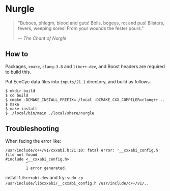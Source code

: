 # Nurgle

> "Buboes, phlegm, blood and guts! Boils, bogeys, rot and pus! Blisters, fevers, weeping sores! From your wounds the fester pours."
> 
> -- <cite>The Chant of Nurgle</cite>

## How to

Packages, `cmake`, `clang-3.8` and `libc++-dev`, and Boost headers are required to build this.

Put EcoCyc data files into `inputs/21.1` directory, and build as follows.

```
$ mkdir build
$ cd build
$ cmake -DCMAKE_INSTALL_PREFIX=./local -DCMAKE_CXX_COMPILER=clang++ ..
$ make
$ make install
$ ./local/bin/main ./local/share/nurgle
```

## Troubleshooting

When facing the error like:

```
/usr/include/c++/v1/cxxabi.h:21:10: fatal error: '__cxxabi_config.h' file not found
#include <__cxxabi_config.h>
         ^
         1 error generated.
```

install `libc++abi-dev` and try: `sudo cp /usr/include/libcxxabi/__cxxabi_config.h /usr/include/c++/v1/.`.
